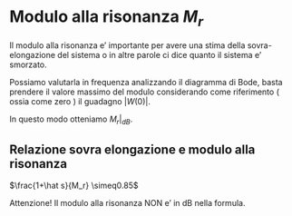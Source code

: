 # Modulo alla risonanza $M_r$﻿

Il modulo alla risonanza e’ importante per avere una stima della sovra-elongazione del sistema o in altre parole ci dice quanto il sistema e’ smorzato.

Possiamo valutarla in frequenza analizzando il diagramma di Bode, basta prendere il valore massimo del modulo considerando come riferimento ( ossia come zero ) il guadagno $|W(0)|$﻿.

In questo modo otteniamo $M_r|_{dB}$﻿.

## Relazione sovra elongazione e modulo alla risonanza

$\frac{1+\hat s}{M_r} \simeq0.85$

Attenzione! Il modulo alla risonanza NON e’ in dB nella formula.